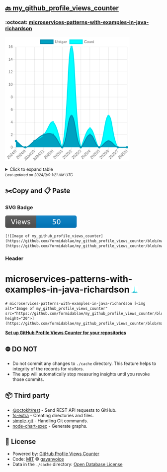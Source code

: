 ## [🔙 my_github_profile_views_counter](https://github.com/formidablae/my_github_profile_views_counter)

### :octocat: [microservices-patterns-with-examples-in-java-richardson](https://github.com/formidablae/microservices-patterns-with-examples-in-java-richardson)
![Image of my_github_profile_views_counter](https://github.com/formidablae/my_github_profile_views_counter/blob/master/graph/591794630/large/year.png)

<details>
	<summary>Click to expand table</summary>
	<h2>:calendar: Year Page Views Table</h2>
<table>
	<tr>
		<th>
			Last Updated
		</th>
		<th>
			Unique
		</th>
		<th>
			Count
		</th>
	</tr>
	<tr>
		<td>
			<code>2024/9/1</code>
		</td>
		<td>
			<code>0</code>
		</td>
		<td>
			<code>0</code>
		</td>
	</tr>
	<tr>
		<td>
			<code>2024/8/1</code>
		</td>
		<td>
			<code>0</code>
		</td>
		<td>
			<code>0</code>
		</td>
	</tr>
	<tr>
		<td>
			<code>2024/7/1</code>
		</td>
		<td>
			<code>1</code>
		</td>
		<td>
			<code>5</code>
		</td>
	</tr>
	<tr>
		<td>
			<code>2024/6/1</code>
		</td>
		<td>
			<code>0</code>
		</td>
		<td>
			<code>0</code>
		</td>
	</tr>
	<tr>
		<td>
			<code>2024/5/1</code>
		</td>
		<td>
			<code>2</code>
		</td>
		<td>
			<code>3</code>
		</td>
	</tr>
	<tr>
		<td>
			<code>2024/4/1</code>
		</td>
		<td>
			<code>0</code>
		</td>
		<td>
			<code>0</code>
		</td>
	</tr>
	<tr>
		<td>
			<code>2024/3/1</code>
		</td>
		<td>
			<code>5</code>
		</td>
		<td>
			<code>16</code>
		</td>
	</tr>
	<tr>
		<td>
			<code>2024/2/1</code>
		</td>
		<td>
			<code>0</code>
		</td>
		<td>
			<code>0</code>
		</td>
	</tr>
	<tr>
		<td>
			<code>2024/1/1</code>
		</td>
		<td>
			<code>2</code>
		</td>
		<td>
			<code>4</code>
		</td>
	</tr>
	<tr>
		<td>
			<code>2023/12/1</code>
		</td>
		<td>
			<code>2</code>
		</td>
		<td>
			<code>2</code>
		</td>
	</tr>
	<tr>
		<td>
			<code>2023/11/1</code>
		</td>
		<td>
			<code>1</code>
		</td>
		<td>
			<code>1</code>
		</td>
	</tr>
	<tr>
		<td>
			<code>2023/10/1</code>
		</td>
		<td>
			<code>0</code>
		</td>
		<td>
			<code>0</code>
		</td>
	</tr>
	<tr>
		<td>
			<code>2023/9/1</code>
		</td>
		<td>
			<code>1</code>
		</td>
		<td>
			<code>1</code>
		</td>
	</tr>
</table>

</details>
<small><i>Last updated on 2024/9/9 1:21 AM UTC</i></small>

## ✂️Copy and 📋 Paste
### SVG Badge
[![Image of my_github_profile_views_counter](https://github.com/formidablae/my_github_profile_views_counter/blob/master/svg/591794630/badge.svg)](https://github.com/formidablae/my_github_profile_views_counter/blob/master/readme/591794630/week.md)
```readme
[![Image of my_github_profile_views_counter](https://github.com/formidablae/my_github_profile_views_counter/blob/master/svg/591794630/badge.svg)](https://github.com/formidablae/my_github_profile_views_counter/blob/master/readme/591794630/week.md)
```
### Header
# microservices-patterns-with-examples-in-java-richardson [<img alt="Image of my_github_profile_views_counter" src="https://github.com/formidablae/my_github_profile_views_counter/blob/master/graph/591794630/small/year.png" height="20">](https://github.com/formidablae/my_github_profile_views_counter/blob/master/readme/591794630/year.md)
```readme
# microservices-patterns-with-examples-in-java-richardson [<img alt="Image of my_github_profile_views_counter" src="https://github.com/formidablae/my_github_profile_views_counter/blob/master/graph/591794630/small/year.png" height="20">](https://github.com/formidablae/my_github_profile_views_counter/blob/master/readme/591794630/year.md)
```
[**Set up GitHub Profile Views Counter for your repositories**](https://github.com/gayanvoice/github-profile-views-counter)
## ⛔ DO NOT
- Do not commit any changes to `./cache` directory. This feature helps to integrity of the records for visitors.
- The app will automatically stop measuring insights until you revoke those commits.
## 📦 Third party

- [@octokit/rest](https://www.npmjs.com/package/@octokit/rest) - Send REST API requests to GitHub.
- [fs-extra](https://www.npmjs.com/package/fs-extra) - Creating directories and files.
- [simple-git](https://www.npmjs.com/package/simple-git) - Handling Git commands.
- [node-chart-exec](https://www.npmjs.com/package/node-chart-exec) - Generate graphs.
## 📄 License
- Powered by: [GitHub Profile Views Counter](https://github.com/gayanvoice/github-profile-views-counter)
- Code: [MIT](./LICENSE) © [gayanvoice](https://github.com/gayanvoice/github-profile-views-counter)
- Data in the `./cache` directory: [Open Database License](https://opendatacommons.org/licenses/odbl/1-0/)